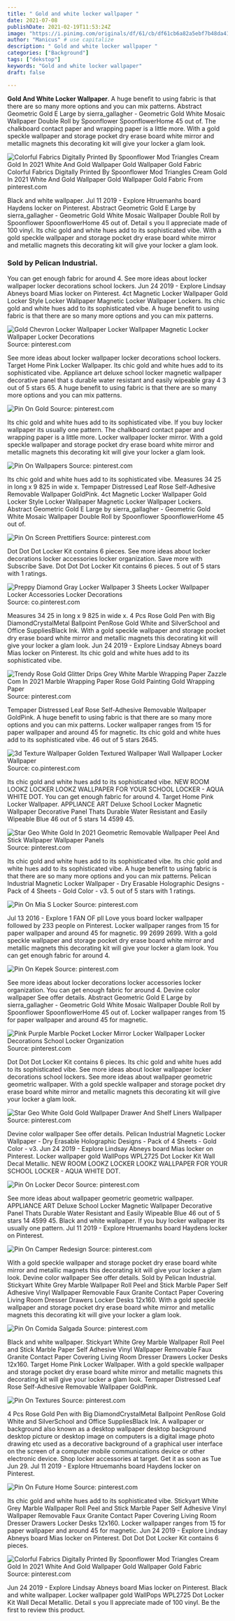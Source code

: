 ```yaml
---
title: " Gold and white locker wallpaper "
date: 2021-07-08
publishDate: 2021-02-19T11:53:24Z
image: "https://i.pinimg.com/originals/df/61/cb/df61cb6a82a5ebf7b48da416df022760.png"
author: "Manicus" # use capitalize
description: " Gold and white locker wallpaper "
categories: ["Background"]
tags: ["dekstop"]
keywords: "Gold and white locker wallpaper"
draft: false

---
```



**Gold And White Locker Wallpaper**. A huge benefit to using fabric is that there are so many more options and you can mix patterns. Abstract Geometric Gold E Large by sierra_gallagher - Geometric Gold White Mosaic Wallpaper Double Roll by Spoonflower SpoonflowerHome 45 out of. The chalkboard contact paper and wrapping paper is a little more. With a gold speckle wallpaper and storage pocket dry erase board white mirror and metallic magnets this decorating kit will give your locker a glam look.

![Colorful Fabrics Digitally Printed By Spoonflower Mod Triangles Cream Gold In 2021 White And Gold Wallpaper Gold Wallpaper Gold Fabric](https://i.pinimg.com/originals/df/61/cb/df61cb6a82a5ebf7b48da416df022760.png "Colorful Fabrics Digitally Printed By Spoonflower Mod Triangles Cream Gold In 2021 White And Gold Wallpaper Gold Wallpaper Gold Fabric")
Colorful Fabrics Digitally Printed By Spoonflower Mod Triangles Cream Gold In 2021 White And Gold Wallpaper Gold Wallpaper Gold Fabric From pinterest.com


Black and white wallpaper. Jul 11 2019 - Explore Htruemanhs board Haydens locker on Pinterest. Abstract Geometric Gold E Large by sierra_gallagher - Geometric Gold White Mosaic Wallpaper Double Roll by Spoonflower SpoonflowerHome 45 out of. Detail s you ll appreciate made of 100 vinyl. Its chic gold and white hues add to its sophisticated vibe. With a gold speckle wallpaper and storage pocket dry erase board white mirror and metallic magnets this decorating kit will give your locker a glam look.

### Sold by Pelican Industrial.

You can get enough fabric for around 4. See more ideas about locker wallpaper locker decorations school lockers. Jun 24 2019 - Explore Lindsay Abneys board Mias locker on Pinterest. 4ct Magnetic Locker Wallpaper Gold Locker Style Locker Wallpaper Magnetic Locker Wallpaper Lockers. Its chic gold and white hues add to its sophisticated vibe. A huge benefit to using fabric is that there are so many more options and you can mix patterns.


![Gold Chevron Locker Wallpaper Locker Wallpaper Magnetic Locker Wallpaper Locker Decorations](https://i.pinimg.com/originals/d8/a9/fe/d8a9fe8ea33e8739af6ed2d04c5ca6fe.jpg "Gold Chevron Locker Wallpaper Locker Wallpaper Magnetic Locker Wallpaper Locker Decorations")
Source: pinterest.com

See more ideas about locker wallpaper locker decorations school lockers. Target Home Pink Locker Wallpaper. Its chic gold and white hues add to its sophisticated vibe. Appliance art deluxe school locker magnetic wallpaper decorative panel that s durable water resistant and easily wipeable gray 4 3 out of 5 stars 65. A huge benefit to using fabric is that there are so many more options and you can mix patterns.

![Pin On Gold](https://i.pinimg.com/originals/32/f3/5b/32f35bbe55bb06198fcde390f192298b.jpg "Pin On Gold")
Source: pinterest.com

Its chic gold and white hues add to its sophisticated vibe. If you buy locker wallpaper its usually one pattern. The chalkboard contact paper and wrapping paper is a little more. Locker wallpaper locker mirror. With a gold speckle wallpaper and storage pocket dry erase board white mirror and metallic magnets this decorating kit will give your locker a glam look.

![Pin On Wallpapers](https://i.pinimg.com/originals/52/32/d4/5232d451f83704511372898f834132f5.jpg "Pin On Wallpapers")
Source: pinterest.com

Its chic gold and white hues add to its sophisticated vibe. Measures 34 25 in long x 9 825 in wide x. Tempaper Distressed Leaf Rose Self-Adhesive Removable Wallpaper GoldPink. 4ct Magnetic Locker Wallpaper Gold Locker Style Locker Wallpaper Magnetic Locker Wallpaper Lockers. Abstract Geometric Gold E Large by sierra_gallagher - Geometric Gold White Mosaic Wallpaper Double Roll by Spoonflower SpoonflowerHome 45 out of.

![Pin On Screen Prettifiers](https://i.pinimg.com/originals/de/04/32/de0432cefdbd69165e1b4efd206bc358.png "Pin On Screen Prettifiers")
Source: pinterest.com

Dot Dot Dot Locker Kit contains 6 pieces. See more ideas about locker decorations locker accessories locker organization. Save more with Subscribe Save. Dot Dot Dot Locker Kit contains 6 pieces. 5 out of 5 stars with 1 ratings.

![Preppy Diamond Gray Locker Wallpaper 3 Sheets Locker Wallpaper Locker Accessories Locker Decorations](https://i.pinimg.com/originals/01/94/b0/0194b09e54aa9918d3cf09f659db9be6.jpg "Preppy Diamond Gray Locker Wallpaper 3 Sheets Locker Wallpaper Locker Accessories Locker Decorations")
Source: co.pinterest.com

Measures 34 25 in long x 9 825 in wide x. 4 Pcs Rose Gold Pen with Big DiamondCrystalMetal Ballpoint PenRose Gold White and SilverSchool and Office SuppliesBlack Ink. With a gold speckle wallpaper and storage pocket dry erase board white mirror and metallic magnets this decorating kit will give your locker a glam look. Jun 24 2019 - Explore Lindsay Abneys board Mias locker on Pinterest. Its chic gold and white hues add to its sophisticated vibe.

![Trendy Rose Gold Glitter Drips Grey White Marble Wrapping Paper Zazzle Com In 2021 Marble Wrapping Paper Rose Gold Painting Gold Wrapping Paper](https://i.pinimg.com/564x/f3/d8/81/f3d8817edddfe31ddd9c60bd4404fa5b.jpg "Trendy Rose Gold Glitter Drips Grey White Marble Wrapping Paper Zazzle Com In 2021 Marble Wrapping Paper Rose Gold Painting Gold Wrapping Paper")
Source: pinterest.com

Tempaper Distressed Leaf Rose Self-Adhesive Removable Wallpaper GoldPink. A huge benefit to using fabric is that there are so many more options and you can mix patterns. Locker wallpaper ranges from 15 for paper wallpaper and around 45 for magnetic. Its chic gold and white hues add to its sophisticated vibe. 46 out of 5 stars 2645.

![3d Texture Wallpaper Golden Textured Wallpaper Wall Wallpaper Locker Wallpaper](https://i.pinimg.com/736x/1e/93/e9/1e93e91ddbe6cc606f800ed46b0fe5d1.jpg "3d Texture Wallpaper Golden Textured Wallpaper Wall Wallpaper Locker Wallpaper")
Source: co.pinterest.com

Its chic gold and white hues add to its sophisticated vibe. NEW ROOM LOOKZ LOCKER LOOKZ WALLPAPER FOR YOUR SCHOOL LOCKER - AQUA WHITE DOT. You can get enough fabric for around 4. Target Home Pink Locker Wallpaper. APPLIANCE ART Deluxe School Locker Magnetic Wallpaper Decorative Panel Thats Durable Water Resistant and Easily Wipeable Blue 46 out of 5 stars 14 4599 45.

![Star Geo White Gold In 2021 Geometric Removable Wallpaper Peel And Stick Wallpaper Wallpaper Panels](https://i.pinimg.com/564x/d9/0e/1a/d90e1a16b2657ea602953da40f8aac57.jpg "Star Geo White Gold In 2021 Geometric Removable Wallpaper Peel And Stick Wallpaper Wallpaper Panels")
Source: pinterest.com

Its chic gold and white hues add to its sophisticated vibe. Its chic gold and white hues add to its sophisticated vibe. A huge benefit to using fabric is that there are so many more options and you can mix patterns. Pelican Industrial Magnetic Locker Wallpaper - Dry Erasable Holographic Designs - Pack of 4 Sheets - Gold Color - v3. 5 out of 5 stars with 1 ratings.

![Pin On Mia S Locker](https://i.pinimg.com/originals/e9/89/13/e989137e46b235df140747f2c1877ff2.jpg "Pin On Mia S Locker")
Source: pinterest.com

Jul 13 2016 - Explore 1 FAN OF pll Love yous board locker wallpaper followed by 233 people on Pinterest. Locker wallpaper ranges from 15 for paper wallpaper and around 45 for magnetic. 99 2699 2699. With a gold speckle wallpaper and storage pocket dry erase board white mirror and metallic magnets this decorating kit will give your locker a glam look. You can get enough fabric for around 4.

![Pin On Kepek](https://i.pinimg.com/originals/2b/d5/e1/2bd5e1c5710948e10d9d72a4cda6c356.jpg "Pin On Kepek")
Source: pinterest.com

See more ideas about locker decorations locker accessories locker organization. You can get enough fabric for around 4. Devine color wallpaper See offer details. Abstract Geometric Gold E Large by sierra_gallagher - Geometric Gold White Mosaic Wallpaper Double Roll by Spoonflower SpoonflowerHome 45 out of. Locker wallpaper ranges from 15 for paper wallpaper and around 45 for magnetic.

![Pink Purple Marble Pocket Locker Mirror Locker Wallpaper Locker Decorations School Locker Organization](https://i.pinimg.com/564x/ff/11/a3/ff11a357864f40555474d7c1ab0173b9.jpg "Pink Purple Marble Pocket Locker Mirror Locker Wallpaper Locker Decorations School Locker Organization")
Source: pinterest.com

Dot Dot Dot Locker Kit contains 6 pieces. Its chic gold and white hues add to its sophisticated vibe. See more ideas about locker wallpaper locker decorations school lockers. See more ideas about wallpaper geometric geometric wallpaper. With a gold speckle wallpaper and storage pocket dry erase board white mirror and metallic magnets this decorating kit will give your locker a glam look.

![Star Geo White Gold Gold Wallpaper Drawer And Shelf Liners Wallpaper](https://i.pinimg.com/564x/da/5c/ae/da5cae25807a5cad99cc4af5ce967764.jpg "Star Geo White Gold Gold Wallpaper Drawer And Shelf Liners Wallpaper")
Source: pinterest.com

Devine color wallpaper See offer details. Pelican Industrial Magnetic Locker Wallpaper - Dry Erasable Holographic Designs - Pack of 4 Sheets - Gold Color - v3. Jun 24 2019 - Explore Lindsay Abneys board Mias locker on Pinterest. Locker wallpaper gold WallPops WPL2725 Dot Locker Kit Wall Decal Metallic. NEW ROOM LOOKZ LOCKER LOOKZ WALLPAPER FOR YOUR SCHOOL LOCKER - AQUA WHITE DOT.

![Pin On Locker Decor](https://i.pinimg.com/474x/91/26/0e/91260e774b92d2749cbf16819100be6d.jpg "Pin On Locker Decor")
Source: pinterest.com

See more ideas about wallpaper geometric geometric wallpaper. APPLIANCE ART Deluxe School Locker Magnetic Wallpaper Decorative Panel Thats Durable Water Resistant and Easily Wipeable Blue 46 out of 5 stars 14 4599 45. Black and white wallpaper. If you buy locker wallpaper its usually one pattern. Jul 11 2019 - Explore Htruemanhs board Haydens locker on Pinterest.

![Pin On Camper Redesign](https://i.pinimg.com/564x/42/c0/c2/42c0c26f8cb471e005ae66e963b88d48.jpg "Pin On Camper Redesign")
Source: pinterest.com

With a gold speckle wallpaper and storage pocket dry erase board white mirror and metallic magnets this decorating kit will give your locker a glam look. Devine color wallpaper See offer details. Sold by Pelican Industrial. Stickyart White Grey Marble Wallpaper Roll Peel and Stick Marble Paper Self Adhesive Vinyl Wallpaper Removable Faux Granite Contact Paper Covering Living Room Dresser Drawers Locker Desks 12x160. With a gold speckle wallpaper and storage pocket dry erase board white mirror and metallic magnets this decorating kit will give your locker a glam look.

![Pin On Comida Salgada](https://i.pinimg.com/originals/92/93/6b/92936b446e6aac951f232bf923800e56.jpg "Pin On Comida Salgada")
Source: pinterest.com

Black and white wallpaper. Stickyart White Grey Marble Wallpaper Roll Peel and Stick Marble Paper Self Adhesive Vinyl Wallpaper Removable Faux Granite Contact Paper Covering Living Room Dresser Drawers Locker Desks 12x160. Target Home Pink Locker Wallpaper. With a gold speckle wallpaper and storage pocket dry erase board white mirror and metallic magnets this decorating kit will give your locker a glam look. Tempaper Distressed Leaf Rose Self-Adhesive Removable Wallpaper GoldPink.

![Pin On Textures](https://i.pinimg.com/originals/7d/fb/c7/7dfbc724cb8a9a27ef5743e3792abb98.jpg "Pin On Textures")
Source: pinterest.com

4 Pcs Rose Gold Pen with Big DiamondCrystalMetal Ballpoint PenRose Gold White and SilverSchool and Office SuppliesBlack Ink. A wallpaper or background also known as a desktop wallpaper desktop background desktop picture or desktop image on computers is a digital image photo drawing etc used as a decorative background of a graphical user interface on the screen of a computer mobile communications device or other electronic device. Shop locker accessories at target. Get it as soon as Tue Jun 29. Jul 11 2019 - Explore Htruemanhs board Haydens locker on Pinterest.

![Pin On Future Home](https://i.pinimg.com/474x/3c/ea/9b/3cea9b2e631ee09dc5ed6250a79dce1a.jpg "Pin On Future Home")
Source: pinterest.com

Its chic gold and white hues add to its sophisticated vibe. Stickyart White Grey Marble Wallpaper Roll Peel and Stick Marble Paper Self Adhesive Vinyl Wallpaper Removable Faux Granite Contact Paper Covering Living Room Dresser Drawers Locker Desks 12x160. Locker wallpaper ranges from 15 for paper wallpaper and around 45 for magnetic. Jun 24 2019 - Explore Lindsay Abneys board Mias locker on Pinterest. Dot Dot Dot Locker Kit contains 6 pieces.

![Colorful Fabrics Digitally Printed By Spoonflower Mod Triangles Cream Gold In 2021 White And Gold Wallpaper Gold Wallpaper Gold Fabric](https://i.pinimg.com/originals/df/61/cb/df61cb6a82a5ebf7b48da416df022760.png "Colorful Fabrics Digitally Printed By Spoonflower Mod Triangles Cream Gold In 2021 White And Gold Wallpaper Gold Wallpaper Gold Fabric")
Source: pinterest.com

Jun 24 2019 - Explore Lindsay Abneys board Mias locker on Pinterest. Black and white wallpaper. Locker wallpaper gold WallPops WPL2725 Dot Locker Kit Wall Decal Metallic. Detail s you ll appreciate made of 100 vinyl. Be the first to review this product.

